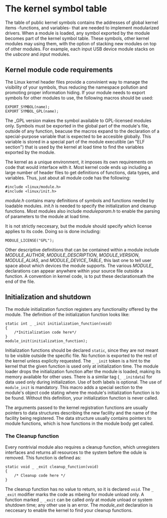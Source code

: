 # The kernel symbol table

The table of public kernel symbols contains the addresses of global kernel items -functions, and variables- that are needed to implement modularized drivers. When a module is loaded, any symbol exported by the module becomes part of the kernel symbol table. These symbols, other kernel modules may using them, with the option of stacking new modules on top of other modules. For example, each input USB device module stacks on the *usbcore* and *input* modules.

## Kernel module code requirements

The Linux kernel header files provide a convinient way to manage the visibility of your symbols, thus reducing the namespace pollution and promoting proper information hiding. If your module needs to export symbols for other modules to use, the following macros should be used:

```
EXPORT_SYMBOL(name);  
EXPORT SYMBOL_GPL(name);  
```
The \_GPL version makes the symbol available to GPL-licensed modules only. Symbols must be exported in the global part of the module's file, outside of any function, beacuse the macros expand to the declaration of a special-purpose variable that is expected to be accesible globally. This variable is stored in a special part of the module executible (an "ELF section") that is used by the kernel at load time to find the variables exported by the module.

The kernel as a unique environment, it imposes its own requirements on code that would interface with it. Most kernel code ends up including a large number of header files to get definitions of functions, data types, and variables. Thus, just about all module code has the following:

```
#include <linux/module.h>  
#include <linux/init.h>  
``` 
*module.h* contains many definitions of symbols and functions needed by loadable modules. *init.h* is needed to specify the initialization and cleanup functions. Most modules also include *moduleparam.h* to enable the parsing of parameters to the module at load time.

It is not strictly neccesary, but the module should specify which license applies to its code. Doing so is done including:
```
MODULE_LICENSE("GPL");
```
Other descriptive definitions that can be contained within a module include *MODULE_AUTHOR*, *MODULE_DESCRIPTION*, *MODULE_VERSION*, *MODULE_ALIAS*, and *MODULE_DEVICE_TABLE*, this last one to tell user space about which devices the module supports.
The various *MODULE_* declarations can appear anywhere within your source file outside a function. A convention in kernel code, is to put these declarationsath the end of the file.

## Initialization and shutdown
The module initialization function registers any functionality offered by the module. The definition of the initialization function looks like:
```
static int _ _init initialization_function(void)  
{  
    /*Initialization code here*/  
}  
module_init(initialization_function);  
```
Initialization functions should be declared ```static```, since they are not meant to be visible outside the specific file. No function is exported to the rest of the kernel unless explicity requested. The ```_ _init``` token is a hint to the kernel that the given function is used only at initialization time. The module loader drops the initialization function after the module is loaded, making its memory available for other uses. There is a similar tag (```_ _initdata```) for data used only during initialization. Use of both labels is optional.
The use of ```module_init``` is mandatory. This macro adds a special section to the module's object code stating where the module's initialization function is to be found. Without this definition, your initialization function is never called.

The arguments passed to the kernel registration functions are usually pointers to data structures describing the new facility and the name of the facility being registered. The data structure usually contains pointers to module functions, which is how functions in the module body get called.

### The Cleanup function
Every nontrivial module also requires a cleanup function, which unregisters interfaces and returns all resources to the system before the odule is removed. This function is defined as:

```
static void _ _exit cleanup_function(void)  
{  
    /* Cleanup code here */
}  
```

The cleanup function has no value to return, so it is declared ```void```. The ```_ _exit``` modifier marks the code as mbeing for module unload only. A function marked `_ _exit` can be called *only* at module unload or system shutdown time; any other use is an error. The *module_exit* declaration is neccesary to enable the kernel to find your cleanup functions.

